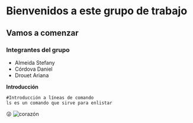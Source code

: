 # Bienvenidos a este grupo de trabajo
## Vamos a comenzar 
### Integrantes del grupo 
* Almeida Stefany
* Córdova Daniel
* Drouet Ariana
  
**Introducción**
```
#Introducción a líneas de comando
ls es un comando que sirve para enlistar 
```
:stuck_out_tongue_winking_eye:
![corazón](https://images-ng.pixai.art/images/orig/65094229-4bf6-493d-8a17-7ab102832f70)
